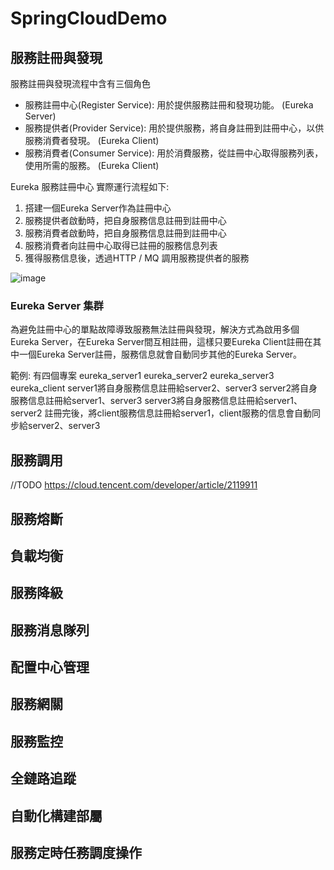 # SpringCloudDemo

## 服務註冊與發現

服務註冊與發現流程中含有三個角色

* 服務註冊中心(Register Service): 用於提供服務註冊和發現功能。 (Eureka Server)
* 服務提供者(Provider Service): 用於提供服務，將自身註冊到註冊中心，以供服務消費者發現。 (Eureka Client)
* 服務消費者(Consumer Service): 用於消費服務，從註冊中心取得服務列表，使用所需的服務。 (Eureka Client)

Eureka 服務註冊中心 實際運行流程如下:
1. 搭建一個Eureka Server作為註冊中心
2. 服務提供者啟動時，把自身服務信息註冊到註冊中心
3. 服務消費者啟動時，把自身服務信息註冊到註冊中心
4. 服務消費者向註冊中心取得已註冊的服務信息列表
5. 獲得服務信息後，透過HTTP / MQ 調用服務提供者的服務

![image](https://user-images.githubusercontent.com/59738136/224939925-6447b04f-4c68-498f-8d6a-9fae829f1fc3.png)

### Eureka Server 集群
為避免註冊中心的單點故障導致服務無法註冊與發現，解決方式為啟用多個Eureka Server，在Eureka Server間互相註冊，這樣只要Eureka Client註冊在其中一個Eureka Server註冊，服務信息就會自動同步其他的Eureka Server。

範例:
有四個專案
eureka_server1
eureka_server2
eureka_server3
eureka_client
server1將自身服務信息註冊給server2、server3
server2將自身服務信息註冊給server1、server3
server3將自身服務信息註冊給server1、server2
註冊完後，將client服務信息註冊給server1，client服務的信息會自動同步給server2、server3



## 服務調用
//TODO
https://cloud.tencent.com/developer/article/2119911

## 服務熔斷

## 負載均衡

## 服務降級

## 服務消息隊列

## 配置中心管理

## 服務網關

## 服務監控

## 全鏈路追蹤

## 自動化構建部屬

## 服務定時任務調度操作
